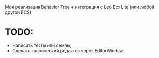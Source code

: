Моя реализация Behavior Tree + интеграция с Leo Ecs Lite (или любой другой ECS)

# TODO:
* Написать тесты или семлы;
* Сделать графический редактор через EditorWindow.